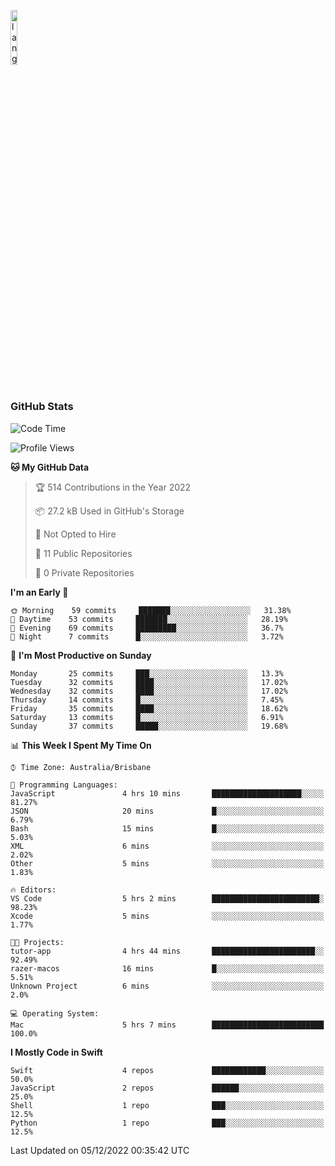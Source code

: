<p align="left"><img width=15%" src="https://github.com/alansmathew/alansmathew/raw/master/lang.gif" alt="lang image here" /></p>

# <h3 align="left">GitHub Stats</h3>

<!--START_SECTION:waka-->
![Code Time](http://img.shields.io/badge/Code%20Time-108%20hrs%208%20mins-blue)

![Profile Views](http://img.shields.io/badge/Profile%20Views-35-blue)

**🐱 My GitHub Data** 

> 🏆 514 Contributions in the Year 2022
 > 
> 📦 27.2 kB Used in GitHub's Storage 
 > 
> 🚫 Not Opted to Hire
 > 
> 📜 11 Public Repositories 
 > 
> 🔑 0 Private Repositories  
 > 
**I'm an Early 🐤** 

```text
🌞 Morning    59 commits     ███████░░░░░░░░░░░░░░░░░░   31.38% 
🌆 Daytime    53 commits     ███████░░░░░░░░░░░░░░░░░░   28.19% 
🌃 Evening    69 commits     █████████░░░░░░░░░░░░░░░░   36.7% 
🌙 Night      7 commits      █░░░░░░░░░░░░░░░░░░░░░░░░   3.72%

```
📅 **I'm Most Productive on Sunday** 

```text
Monday       25 commits     ███░░░░░░░░░░░░░░░░░░░░░░   13.3% 
Tuesday      32 commits     ████░░░░░░░░░░░░░░░░░░░░░   17.02% 
Wednesday    32 commits     ████░░░░░░░░░░░░░░░░░░░░░   17.02% 
Thursday     14 commits     █░░░░░░░░░░░░░░░░░░░░░░░░   7.45% 
Friday       35 commits     ████░░░░░░░░░░░░░░░░░░░░░   18.62% 
Saturday     13 commits     █░░░░░░░░░░░░░░░░░░░░░░░░   6.91% 
Sunday       37 commits     █████░░░░░░░░░░░░░░░░░░░░   19.68%

```


📊 **This Week I Spent My Time On** 

```text
⌚︎ Time Zone: Australia/Brisbane

💬 Programming Languages: 
JavaScript               4 hrs 10 mins       ████████████████████░░░░░   81.27% 
JSON                     20 mins             █░░░░░░░░░░░░░░░░░░░░░░░░   6.79% 
Bash                     15 mins             █░░░░░░░░░░░░░░░░░░░░░░░░   5.03% 
XML                      6 mins              ░░░░░░░░░░░░░░░░░░░░░░░░░   2.02% 
Other                    5 mins              ░░░░░░░░░░░░░░░░░░░░░░░░░   1.83%

🔥 Editors: 
VS Code                  5 hrs 2 mins        ████████████████████████░   98.23% 
Xcode                    5 mins              ░░░░░░░░░░░░░░░░░░░░░░░░░   1.77%

🐱‍💻 Projects: 
tutor-app                4 hrs 44 mins       ███████████████████████░░   92.49% 
razer-macos              16 mins             █░░░░░░░░░░░░░░░░░░░░░░░░   5.51% 
Unknown Project          6 mins              ░░░░░░░░░░░░░░░░░░░░░░░░░   2.0%

💻 Operating System: 
Mac                      5 hrs 7 mins        █████████████████████████   100.0%

```

**I Mostly Code in Swift** 

```text
Swift                    4 repos             ████████████░░░░░░░░░░░░░   50.0% 
JavaScript               2 repos             ██████░░░░░░░░░░░░░░░░░░░   25.0% 
Shell                    1 repo              ███░░░░░░░░░░░░░░░░░░░░░░   12.5% 
Python                   1 repo              ███░░░░░░░░░░░░░░░░░░░░░░   12.5%

```



 Last Updated on 05/12/2022 00:35:42 UTC
<!--END_SECTION:waka-->
